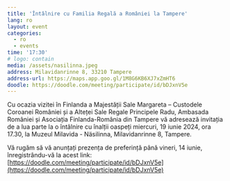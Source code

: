 ```yaml
---
title: 'Întâlnire cu Familia Regală a României la Tampere'
lang: ro
layout: event
categories:
  - ro
  - events
time: '17:30'
# logo: contain
media: /assets/nasilinna.jpeg
address: Milavidanrinne 8, 33210 Tampere
address-url: https://maps.app.goo.gl/1M8G6KB6XJ7xZmHT6
doodle: https://doodle.com/meeting/participate/id/bDJxnV5e
---
```


Cu ocazia vizitei în Finlanda a Majestății Sale Margareta – Custodele Coroanei României și a Alteței Sale Regale Principele Radu, Ambasada României și Asociația Finlanda-România din Tampere vă adresează invitația de a lua parte la o întâlnire cu înalții oaspeți miercuri, 19 iunie 2024, ora 17.30, la Muzeul Milavida - Näsilinna, Milavidanrinne 8, Tampere.

Vă rugăm să vă anunțați prezența de preferință până vineri, 14 iunie, înregistrându-vă la acest link:
[https://doodle.com/meeting/participate/id/bDJxnV5e](https://doodle.com/meeting/participate/id/bDJxnV5e)
